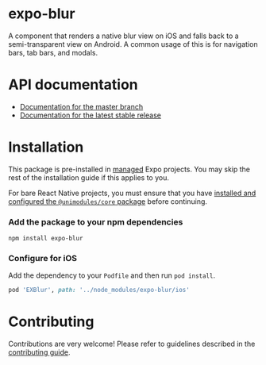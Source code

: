 # expo-blur

A component that renders a native blur view on iOS and falls back to a semi-transparent view on Android. A common usage of this is for navigation bars, tab bars, and modals.

# API documentation

- [Documentation for the master branch](https://github.com/expo/expo/blob/master/docs/pages/versions/unversioned/sdk/blur-view.md)
- [Documentation for the latest stable release](https://docs.expo.io/versions/latest/sdk/blur-view/)

# Installation

This package is pre-installed in [managed](https://docs.expo.io/versions/latest/introduction/managed-vs-bare/) Expo projects. You may skip the rest of the installation guide if this applies to you.

For bare React Native projects, you must ensure that you have [installed and configured the `@unimodules/core` package](https://github.com/unimodules/core) before continuing.

### Add the package to your npm dependencies

```
npm install expo-blur
```

### Configure for iOS

Add the dependency to your `Podfile` and then run `pod install`.

```ruby
pod 'EXBlur', path: '../node_modules/expo-blur/ios'
```


# Contributing

Contributions are very welcome! Please refer to guidelines described in the [contributing guide]( https://github.com/expo/expo#contributing).
